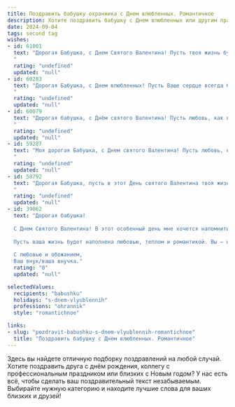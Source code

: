 ```yaml
---
title: Поздравить бабушку охранника с Днем влюбленных. Романтичное
description: Хотите поздравить бабушку с Днем влюбленных или другим праздником? Наш ИИ создаст незабываемое поздравление, а вы обязательно выделитесь среди других.  
date: 2024-09-04
tags: second tag
wishes:
- id: 61001
  text: "Дорогая Бабушка, с Днем Святого Валентина! Пусть твоя жизнь будет такой же яркой и полной любви, как сияние звезд, охраняемых твоим любимым внуком-охранником.  ❤️
  "
  rating: "undefined"
  updated: "null"
- id: 60283
  text: "Дорогая Бабушка, с Днем влюбленных! Пусть Ваше сердце всегда будет согрето любовью, как и душа каждого, кто Вас окружает. Спасибо за Вашу заботу и нежность!  ❤️
  "
  rating: "undefined"
  updated: "null"
- id: 60079
  text: "Дорогая бабушка, с Днём святого Валентина! Пусть любовь, как верный охранник, всегда оберегает тебя от неприятностей, а каждый день будет полон тепла и нежности.
  "
  rating: "undefined"
  updated: "null"
- id: 59287
  text: "Моя дорогая Бабушка, с Днем святого Валентина! Пусть любовь, как твой нежный взгляд, согревает тебя каждый день. Спасибо за твою заботу и всю ту любовь, что ты даришь нам.
  "
  rating: "undefined"
  updated: "null"
- id: 58792
  text: "Дорогая Бабушка, пусть в этот День святого Валентина твоя жизнь будет полна любви, как сияние звёздной ночи! Спасибо, что всегда была моим надёжным \"охранником\" и  окружала меня своей заботой. С праздником!
  "
  rating: "undefined"
  updated: "null"
- id: 39062
  text: "Дорогая бабушка!
  
  С Днем Святого Валентина! В этот особенный день мне хочется напомнить, как вы охраняете наше семейное счастье и тепло. Ваша забота — как крепкий замок, защищающий нас от ненастья и грусти.
  
  Пусть ваша жизнь будет наполнена любовью, теплом и романтикой. Вы — наше вдохновение, и ваше сердце, полное любви, освещает наш путь. Желаю вам счастья, здоровья и радостных моментов, которые будут согревать душу.
  
  С любовью и обожанием,
  Ваш внук/ваша внучка."
  rating: "0"
  updated: "null"

selectedValues:
  recipients: "babushku"
  holidays: "s-dnem-vlyublennih"
  professions: "ohrannik"
  style: "romantichnoe"

links:
- slug: "pozdravit-babushku-s-dnem-vlyublennih-romantichnoe"
  title: "Поздравить бабушку с Днем влюбленных. Романтичное"
---
```


Здесь вы найдете отличную подборку поздравлений на любой случай. 
Хотите поздравить друга с днём рождения, коллегу с профессиональным праздником или близких с Новым годом? У нас есть всё, чтобы сделать ваш поздравительный текст незабываемым. Выбирайте нужную категорию и находите лучшие слова для ваших близких и друзей!
